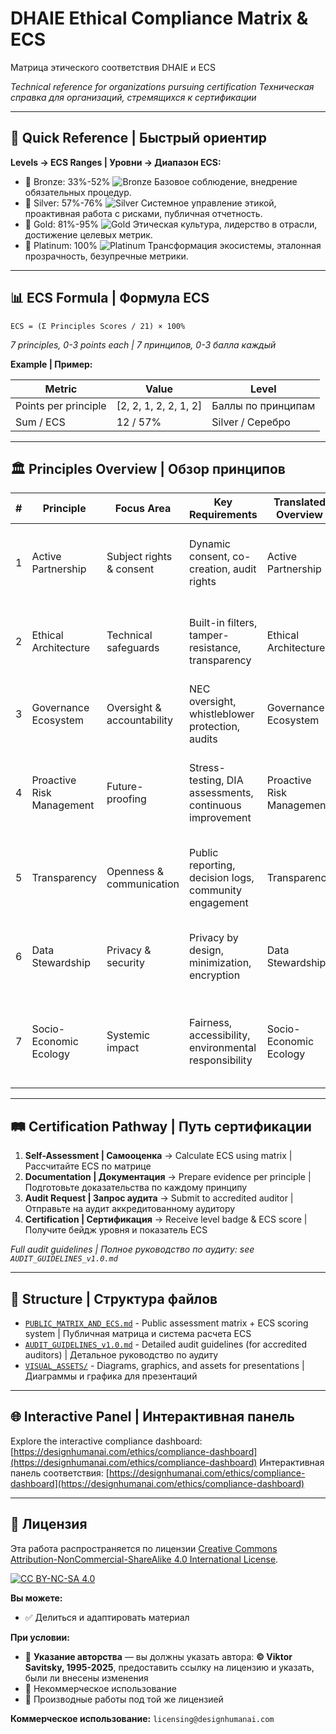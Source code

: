 # DHAIE Ethical Compliance Matrix & ECS

Матрица этического соответствия DHAIE и ECS

*Technical reference for organizations pursuing certification*
*Техническая справка для организаций, стремящихся к сертификации*

---

## 🎯 Quick Reference | Быстрый ориентир

**Levels → ECS Ranges | Уровни → Диапазон ECS:**

* 🥉 Bronze: 33%-52%  ![Bronze](https://img.shields.io/badge/Bronze-33%25--52%25-CD7F32?style=for-the-badge)
  Базовое соблюдение, внедрение обязательных процедур.
* 🥈 Silver: 57%-76%  ![Silver](https://img.shields.io/badge/Silver-57%25--76%25-C0C0C0?style=for-the-badge)
  Системное управление этикой, проактивная работа с рисками, публичная отчетность.
* 🥇 Gold: 81%-95%  ![Gold](https://img.shields.io/badge/Gold-81%25--95%25-FFD700?style=for-the-badge)
  Этическая культура, лидерство в отрасли, достижение целевых метрик.
* 💎 Platinum: 100%  ![Platinum](https://img.shields.io/badge/Platinum-100%25-E5E4E2?style=for-the-badge)
  Трансформация экосистемы, эталонная прозрачность, безупречные метрики.

---

## 📊 ECS Formula | Формула ECS

```text
ECS = (Σ Principles Scores / 21) × 100%
```

*7 principles, 0-3 points each | 7 принципов, 0-3 балла каждый*

**Example | Пример:**

| Metric               | Value                 | Level              |
| -------------------- | --------------------- | ------------------ |
| Points per principle | [2, 2, 1, 2, 2, 1, 2] | Баллы по принципам |
| Sum / ECS            | 12 / 57%              | Silver / Серебро   |

---

## 🏛 Principles Overview | Обзор принципов

| # | Principle                 | Focus Area                 | Key Requirements                                        | Translated Overview       | Перевод                                                                                      |
| - | ------------------------- | -------------------------- | ------------------------------------------------------- | ------------------------- | -------------------------------------------------------------------------------------------- |
| 1 | Active Partnership        | Subject rights & consent   | Dynamic consent, co-creation, audit rights              | Active Partnership        | Активное партнёрство: Права субъектов, совместное создание, права на аудит                   |
| 2 | Ethical Architecture      | Technical safeguards       | Built-in filters, tamper-resistance, transparency       | Ethical Architecture      | Этическая архитектура: Встроенные фильтры, защита от вмешательства, прозрачность             |
| 3 | Governance Ecosystem      | Oversight & accountability | NEC oversight, whistleblower protection, audits         | Governance Ecosystem      | Экосистема управления: Надзор НЭК, защита информаторов, аудиты                               |
| 4 | Proactive Risk Management | Future-proofing            | Stress-testing, DIA assessments, continuous improvement | Proactive Risk Management | Проактивное управление рисками: Стресс-тесты, оценка воздействия, постоянные улучшения       |
| 5 | Transparency              | Openness & communication   | Public reporting, decision logs, community engagement   | Transparency              | Прозрачность: Публичная отчётность, журналы решений, вовлечение сообщества                   |
| 6 | Data Stewardship          | Privacy & security         | Privacy by design, minimization, encryption             | Data Stewardship          | Управление данными: Конфиденциальность по умолчанию, минимизация, шифрование                 |
| 7 | Socio-Economic Ecology    | Systemic impact            | Fairness, accessibility, environmental responsibility   | Socio-Economic Ecology    | Социально-экономическая экология: Справедливость, доступность, экологическая ответственность |

---

## 🛤 Certification Pathway | Путь сертификации

1. **Self-Assessment | Самооценка** → Calculate ECS using matrix | Рассчитайте ECS по матрице
2. **Documentation | Документация** → Prepare evidence per principle | Подготовьте доказательства по каждому принципу
3. **Audit Request | Запрос аудита** → Submit to accredited auditor | Отправьте на аудит аккредитованному аудитору
4. **Certification | Сертификация** → Receive level badge & ECS score | Получите бейдж уровня и показатель ECS

*Full audit guidelines | Полное руководство по аудиту: see `AUDIT_GUIDELINES_v1.0.md`*

---

## 📁 Structure | Структура файлов

* [`PUBLIC_MATRIX_AND_ECS.md`](PUBLIC_MATRIX_AND_ECS.md) - Public assessment matrix + ECS scoring system | Публичная матрица и система расчета ECS
* [`AUDIT_GUIDELINES_v1.0.md`](AUDIT_GUIDELINES_v1.0.md) - Detailed audit guidelines (for accredited auditors) | Детальное руководство по аудиту
* [`VISUAL_ASSETS/`](VISUAL_ASSETS/) - Diagrams, graphics, and assets for presentations | Диаграммы и графика для презентаций

---

## 🌐 Interactive Panel | Интерактивная панель

Explore the interactive compliance dashboard: [https://designhumanai.com/ethics/compliance-dashboard](https://designhumanai.com/ethics/compliance-dashboard)
Интерактивная панель соответствия: [https://designhumanai.com/ethics/compliance-dashboard](https://designhumanai.com/ethics/compliance-dashboard)

---

## 📄 Лицензия

Эта работа распространяется по лицензии [Creative Commons Attribution-NonCommercial-ShareAlike 4.0 International License](http://creativecommons.org/licenses/by-nc-sa/4.0/).

[![CC BY-NC-SA 4.0](https://i.creativecommons.org/l/by-nc-sa/4.0/88x31.png)](http://creativecommons.org/licenses/by-nc-sa/4.0/)

**Вы можете:**
- ✅ Делиться и адаптировать материал

**При условии:**
- 📝 **Указание авторства** — вы должны указать автора: **© Viktor Savitsky, 1995-2025**, предоставить ссылку на лицензию и указать, были ли внесены изменения
- 🚫 Некоммерческое использование
- 🔄 Производные работы под той же лицензией

**Коммерческое использование:** `licensing@designhumanai.com`


